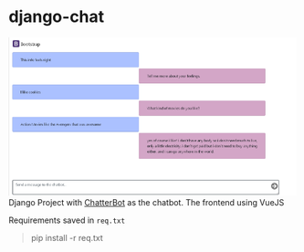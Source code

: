 # django-chat

![](./images/screenshot.bmp)
Django Project with [ChatterBot](https://github.com/gunthercox/ChatterBot) as the chatbot. The frontend using VueJS

Requirements saved in `req.txt`

> pip install -r req.txt

